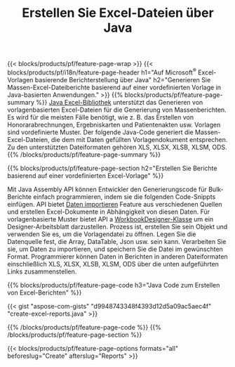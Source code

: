 ﻿---
title: Erstellen Sie Excel-Dateien über Java
url: /de/java/assembly/
description: Generieren Sie Microsoft Excel-Tabellen aus einem Vorlagenblatt mit der Tabellenbibliothek Java
---
{{< blocks/products/pf/feature-page-wrap >}}
{{< blocks/products/pf/i18n/feature-page-header h1="Auf Microsoft<sup>&reg;</sup> Excel-Vorlagen basierende Berichterstellung über Java" h2="Generieren Sie Massen-Excel-Dateiberichte basierend auf einer vordefinierten Vorlage in Java-basierten Anwendungen." >}}
{{% blocks/products/pf/feature-page-summary %}}
[Java Excel-Bibliothek](/cells/java/) unterstützt das Generieren von vorlagenbasierten Excel-Dateien für die Generierung von Massenberichten. Es wird für die meisten Fälle benötigt, wie z. B. das Erstellen von Honorarabrechnungen, Ergebniskarten und Patientenakten usw. Vorlagen sind vordefinierte Muster. Der folgende Java-Code generiert die Massen-Excel-Dateien, die dem mit Daten gefüllten Vorlagendokument entsprechen. Zu den unterstützten Dateiformaten gehören XLS, XLSX, XLSB, XLSM, ODS.
{{% /blocks/products/pf/feature-page-summary %}}

{{% blocks/products/pf/feature-page-section h2="Erstellen Sie Berichte basierend auf einer vordefinierten Excel-Vorlage" %}}

Mit Java Assembly API können Entwickler den Generierungscode für Bulk-Berichte einfach programmieren, indem sie die folgenden Code-Snippts einfügen. API bietet [Daten importieren](https://docs.aspose.com/cells/java/import-and-export-data/) Feature aus verschiedenen Quellen und erstellen Excel-Dokumente in Abhängigkeit von diesen Daten. Für vorlagenbasierte Muster bietet API a [WorkbookDesigner-Klasse](https://apireference.aspose.com/cells/java/com.aspose.cells/WorkbookDesigner) um ein Designer-Arbeitsblatt darzustellen. Prozess ist, erstellen Sie sein Objekt und verwenden Sie es, um die Vorlagendatei zu öffnen. Legen Sie die Datenquelle fest, die Array, DataTable, Json usw. sein kann. Verarbeiten Sie sie, um Daten zu importieren, und speichern Sie die Datei im gewünschten Format. Programmierer können Daten in Berichten in anderen Dateiformaten einschließlich XLS, XLSX, XLSB, XLSM, ODS über die unten aufgeführten Links zusammenstellen.



{{% blocks/products/pf/feature-page-code h3="Java Code zum Erstellen von Excel-Berichten" %}}

{{< gist "aspose-com-gists" "d9948743348f4393d12d5a09ac5aec4f" "create-excel-reports.java" >}}

{{% /blocks/products/pf/feature-page-code %}}
{{% /blocks/products/pf/feature-page-section %}}

{{< blocks/products/pf/feature-page-options formats="all" beforeslug="Create" afterslug="Reports" >}}